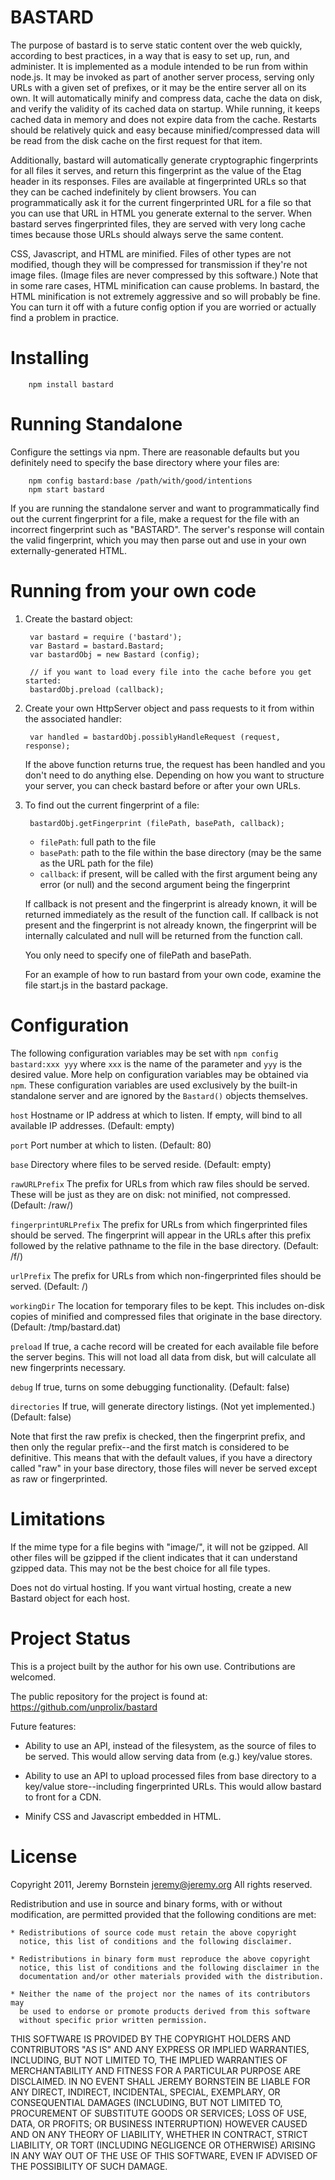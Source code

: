 BASTARD
=======

The purpose of bastard is to serve static content over the web quickly, according to best practices, in a way that is easy to set up, run, and administer. It is implemented as a module intended to be run from within node.js. It may be invoked as part of another server process, serving only URLs with a given set of prefixes, or it may be the entire server all on its own. It will automatically minify and compress data, cache the data on disk, and verify the validity of its cached data on startup. While running, it keeps cached data in memory and does not expire data from the cache. Restarts should be relatively quick and easy because minified/compressed data will be read from the disk cache on the first request for that item.

Additionally, bastard will automatically generate cryptographic fingerprints for all files it serves, and return this fingerprint as the value of the Etag header in its responses. Files are available at fingerprinted URLs so that they can be cached indefinitely by client browsers. You can programmatically ask it for the current fingerprinted URL for a file so that you can use that URL in HTML you generate external to the server. When bastard serves fingerprinted files, they are served with very long cache times because those URLs should always serve the same content.

CSS, Javascript, and HTML are minified. Files of other types are not modified, though they will be compressed for transmission if they're not image files. (Image files are never compressed by this software.) Note that in some rare cases, HTML minification can cause problems. In bastard, the HTML minification is not extremely aggressive and so will probably be fine. You can turn it off with a future config option if you are worried or actually find a problem in practice.


Installing
==========

        npm install bastard


Running Standalone
==================

Configure the settings via npm. There are reasonable defaults but you definitely need to specify the base directory where your files are:

        npm config bastard:base /path/with/good/intentions
        npm start bastard

If you are running the standalone server and want to programmatically find out the current fingerprint for a file, make a request for the file with an incorrect fingerprint such as "BASTARD". The server's response will contain the valid fingerprint, which you may then parse out and use in your own externally-generated HTML.


Running from your own code
==========================

1. Create the bastard object:

        var bastard = require ('bastard');
        var Bastard = bastard.Bastard;
        var bastardObj = new Bastard (config);

        // if you want to load every file into the cache before you get started:
        bastardObj.preload (callback);

2. Create your own HttpServer object and pass requests to it from within the associated handler:

        var handled = bastardObj.possiblyHandleRequest (request, response);

   If the above function returns true, the request has been handled and you don't need to do anything else. Depending on how you want to structure your server, you can check bastard before or after your own URLs.


3. To find out the current fingerprint of a file:

        bastardObj.getFingerprint (filePath, basePath, callback);

	* `filePath`: full path to the file
	* `basePath`: path to the file within the base directory (may be the same as the URL path for the file)
	* `callback`: if present, will be called with the first argument being any error (or null) and the second argument being the fingerprint

   If callback is not present and the fingerprint is already known, it will be returned immediately as the result of the function call. If callback is not present and the fingerprint is not already known, the fingerprint will be internally calculated and null will be returned from the function call.

   You only need to specify one of filePath and basePath.

   For an example of how to run bastard from your own code, examine the file start.js in the bastard package.


Configuration
=============

The following configuration variables may be set with `npm config bastard:xxx yyy` where `xxx` is the name of the parameter and `yyy` is the desired value. More help on configuration variables may be obtained via `npm`. These configuration variables are used exclusively by the built-in standalone server and are ignored by the `Bastard()` objects themselves.


`host`	Hostname or IP address at which to listen. If empty, will bind to all available IP addresses. (Default: empty)

`port`	Port number at which to listen. (Default: 80)

`base`    Directory where files to be served reside. (Default: empty)

`rawURLPrefix`	The prefix for URLs from which raw files should be served. These will be just as they are on disk: not minified, not compressed. (Default: /raw/)

`fingerprintURLPrefix`	The prefix for URLs from which fingerprinted files should be served. The fingerprint will appear in the URLs after this prefix followed by the relative pathname to the file in the base directory. (Default: /f/)

`urlPrefix`	The prefix for URLs from which non-fingerprinted files should be served. (Default: /)

`workingDir`	The location for temporary files to be kept. This includes on-disk copies of minified and compressed files that originate in the base directory. (Default: /tmp/bastard.dat)

`preload`	If true, a cache record will be created for each available file before the server begins. This will not load all data from disk, but will calculate all new fingerprints necessary.

`debug`	If true, turns on some debugging functionality. (Default: false)

`directories`	If true, will generate directory listings. (Not yet implemented.) (Default: false)



Note that first the raw prefix is checked, then the fingerprint prefix, and then only the regular prefix--and the first match is considered to be definitive. This means that with the default values, if you have a directory called "raw" in your base directory, those files will never be served except as raw or fingerprinted.


Limitations
===========

If the mime type for a file begins with "image/", it will not be gzipped.  All other files will be gzipped if the client indicates that it can understand gzipped data. This may not be the best choice for all file types.

Does not do virtual hosting. If you want virtual hosting, create a new Bastard object for each host.


Project Status
==============

This is a project built by the author for his own use. Contributions are welcomed.

The public repository for the project is found at: https://github.com/unprolix/bastard

Future features:

* Ability to use an API, instead of the filesystem, as the source of files to be served. This would allow serving data from (e.g.) key/value stores.

* Ability to use an API to upload processed files from base directory to a key/value store--including fingerprinted URLs. This would allow bastard to front for a CDN.

* Minify CSS and Javascript embedded in HTML.


License
=======

Copyright 2011, Jeremy Bornstein <jeremy@jeremy.org>
All rights reserved.

Redistribution and use in source and binary forms, with or without
modification, are permitted provided that the following conditions are met:

    * Redistributions of source code must retain the above copyright
      notice, this list of conditions and the following disclaimer.

    * Redistributions in binary form must reproduce the above copyright
      notice, this list of conditions and the following disclaimer in the
      documentation and/or other materials provided with the distribution.

    * Neither the name of the project nor the names of its contributors may
      be used to endorse or promote products derived from this software
      without specific prior written permission.

THIS SOFTWARE IS PROVIDED BY THE COPYRIGHT HOLDERS AND CONTRIBUTORS "AS IS" AND
ANY EXPRESS OR IMPLIED WARRANTIES, INCLUDING, BUT NOT LIMITED TO, THE IMPLIED
WARRANTIES OF MERCHANTABILITY AND FITNESS FOR A PARTICULAR PURPOSE ARE
DISCLAIMED. IN NO EVENT SHALL JEREMY BORNSTEIN BE LIABLE FOR ANY
DIRECT, INDIRECT, INCIDENTAL, SPECIAL, EXEMPLARY, OR CONSEQUENTIAL DAMAGES
(INCLUDING, BUT NOT LIMITED TO, PROCUREMENT OF SUBSTITUTE GOODS OR SERVICES;
LOSS OF USE, DATA, OR PROFITS; OR BUSINESS INTERRUPTION) HOWEVER CAUSED AND
ON ANY THEORY OF LIABILITY, WHETHER IN CONTRACT, STRICT LIABILITY, OR TORT
(INCLUDING NEGLIGENCE OR OTHERWISE) ARISING IN ANY WAY OUT OF THE USE OF THIS
SOFTWARE, EVEN IF ADVISED OF THE POSSIBILITY OF SUCH DAMAGE.